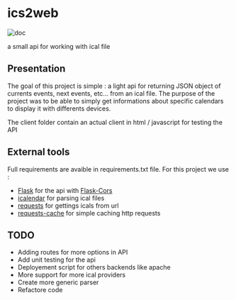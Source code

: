ics2web
=======

![doc](https://readthedocs.org/projects/ics2web/badge/?version=latest)

a small api for working with ical file

Presentation
------------

The goal of this project is simple : a light api for returning JSON object of currents events, next events, etc... from an ical file. The purpose of the project was to be able to simply get informations about specific calendars to display it with differents devices.

The client folder contain an actual client in html / javascript for testing the API

External tools
--------------

Full requirements are avaible in requirements.txt file.
For this project we use :

* [Flask](http://flask.pocoo.org/) for the api with [Flask-Cors](https://pypi.python.org/pypi/Flask-Cors)
* [icalendar](https://pypi.python.org/pypi/icalendar) for parsing ical files
* [requests](http://docs.python-requests.org/en/latest/) for gettings icals from url
* [requests-cache](https://pypi.python.org/pypi/requests-cache) for simple caching http requests

TODO
----

* Adding routes for more options in API
* Add unit testing for the api
* Deployement script for others backends like apache
* More support for more ical providers
* Create more generic parser
* Refactore code
